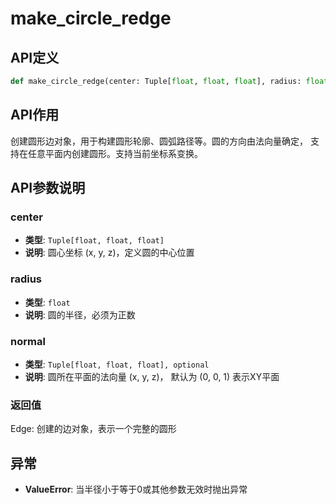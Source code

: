 # make_circle_redge

## API定义

```python
def make_circle_redge(center: Tuple[float, float, float], radius: float, normal: Tuple[float, float, float] = (0, 0, 1)) -> Edge
```

## API作用

创建圆形边对象，用于构建圆形轮廓、圆弧路径等。圆的方向由法向量确定，
支持在任意平面内创建圆形。支持当前坐标系变换。

## API参数说明

### center

- **类型**: `Tuple[float, float, float]`
- **说明**: 圆心坐标 (x, y, z)，定义圆的中心位置

### radius

- **类型**: `float`
- **说明**: 圆的半径，必须为正数

### normal

- **类型**: `Tuple[float, float, float], optional`
- **说明**: 圆所在平面的法向量 (x, y, z)， 默认为 (0, 0, 1) 表示XY平面

### 返回值

Edge: 创建的边对象，表示一个完整的圆形

## 异常

- **ValueError**: 当半径小于等于0或其他参数无效时抛出异常
